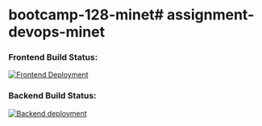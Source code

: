 # bootcamp-128-minet# assignment-devops-minet
### Frontend Build Status:
[![Frontend Deployment](https://github.com/somnath-more/assignment-devops-minet/actions/workflows/frontend-deploy.yml/badge.svg)](https://github.com/somnath-more/assignment-devops-minet/actions/workflows/frontend-deploy.yml)

### Backend Build Status:
[![Backend deployment](https://github.com/somnath-more/assignment-devops-minet/actions/workflows/backend-deploy.yml/badge.svg)](https://github.com/somnath-more/assignment-devops-minet/actions/workflows/backend-deploy.yml)